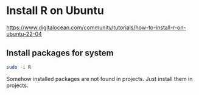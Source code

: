 # Install R on Ubuntu

https://www.digitalocean.com/community/tutorials/how-to-install-r-on-ubuntu-22-04

## Install packages for system

``` sh
sudo -i R
```

Somehow installed packages are not found in projects. Just install them in projects.